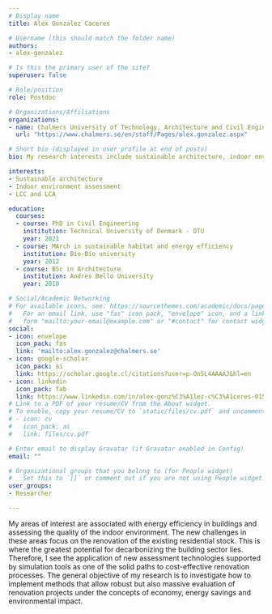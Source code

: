 ```yaml
---
# Display name
title: Alex Gonzalez Caceres

# Username (this should match the folder name)
authors:
- alex-gonzalez

# Is this the primary user of the site?
superuser: false

# Role/position
role: Postdoc

# Organizations/Affiliations
organizations:
- name: Chalmers University of Technology, Architecture and Civil Engineering, Building Technology, Sustainable Building
  url: "https://www.chalmers.se/en/staff/Pages/alex.gonzalez.aspx"

# Short bio (displayed in user profile at end of posts)
bio: My research interests include sustainable architecture, indoor environment assessment and the application of LCC and LCA in the renovation of existing buildings.

interests:
- Sustainable architecture
- Indoor environment assessment
- LCC and LCA 

education:
  courses:
  - course: PhD in Civil Engineering 
    institution: Technical University of Denmark - DTU
    year: 2021
  - course: MArch in sustainable habitat and energy efficiency
    institution: Bío-Bío university
    year: 2012
  - course: BSc in Architecture
    institution: Andres Bello University
    year: 2010

# Social/Academic Networking
# For available icons, see: https://sourcethemes.com/academic/docs/page-builder/#icons
#   For an email link, use "fas" icon pack, "envelope" icon, and a link in the
#   form "mailto:your-email@example.com" or "#contact" for contact widget.
social:
- icon: envelope
  icon_pack: fas
  link: 'mailto:alex.gonzalez@chalmers.se'
- icon: google-scholar
  icon_pack: ai
  link: https://scholar.google.cl/citations?user=p-On5L4AAAAJ&hl=en
- icon: linkedin
  icon_pack: fab
  link: https://www.linkedin.com/in/alex-gonz%C3%A1lez-c%C3%A1ceres-01503841/
# Link to a PDF of your resume/CV from the About widget.
# To enable, copy your resume/CV to `static/files/cv.pdf` and uncomment the lines below.
# - icon: cv
#   icon_pack: ai
#   link: files/cv.pdf

# Enter email to display Gravatar (if Gravatar enabled in Config)
email: ""

# Organizational groups that you belong to (for People widget)
#   Set this to `[]` or comment out if you are not using People widget.
user_groups:
- Researcher

---
```

My areas of interest are associated with energy efficiency in buildings and assessing the quality of the indoor environment. The new challenges in these areas focus on the renovation of the existing residential stock. This is where the greatest potential for decarbonizing the building sector lies. Therefore, I see the application of new assessment technologies supported by simulation tools as one of the solid paths to cost-effective renovation processes. The general objective of my research is to investigate how to implement methods that allow robust but also massive evaluation of renovation projects under the concepts of economy, energy savings and environmental impact.
